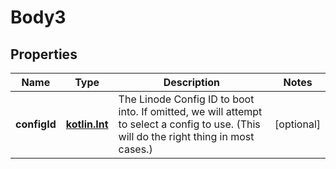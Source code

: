 
# Body3

## Properties
Name | Type | Description | Notes
------------ | ------------- | ------------- | -------------
**configId** | [**kotlin.Int**](.md) | The Linode Config ID to boot into. If omitted, we will attempt to select a config to use. (This will do the right thing in most cases.)  |  [optional]




